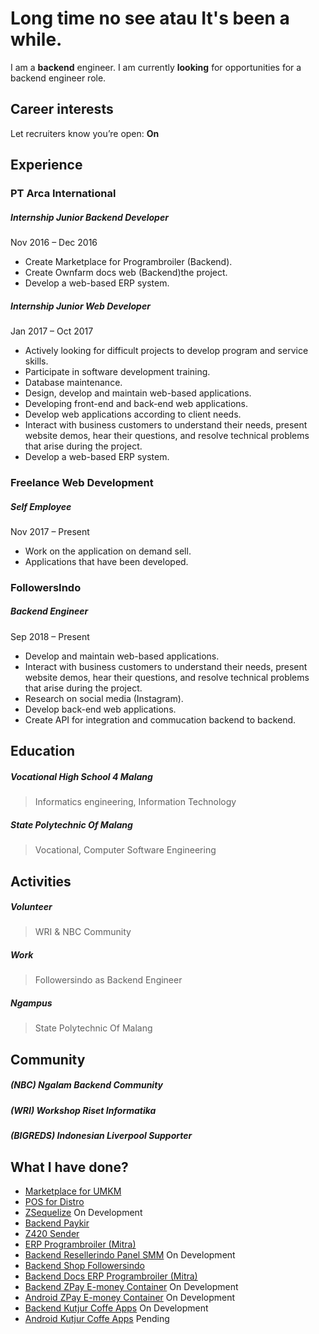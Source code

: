 
# Long time no see atau It's been a while.

I am a **backend** engineer. I am currently **looking** for opportunities for a backend engineer role.
## Career interests
Let recruiters know you’re open: **On**

## Experience
### PT Arca International
##### Internship Junior Backend Developer
Nov 2016 – Dec 2016
- Create Marketplace for Programbroiler (Backend).
- Create Ownfarm docs web (Backend)the project.
- Develop a web-based ERP system.

##### Internship Junior Web Developer
Jan 2017 – Oct 2017
- Actively looking for difficult projects to develop program and service skills.
- Participate in software development training.
- Database maintenance.
- Design, develop and maintain web-based applications.
- Developing front-end and back-end web applications.
- Develop web applications according to client needs.
- Interact with business customers to understand their needs, present website demos, hear their questions, and resolve technical problems that arise during the project.
- Develop a web-based ERP system.

### Freelance Web Development
##### Self Employee
Nov 2017 – Present
- Work on the application on demand sell. 
- Applications that have been developed.

### FollowersIndo
##### Backend Engineer
Sep 2018 – Present
- Develop and maintain web-based applications.
- Interact with business customers to understand their needs, present website demos, hear their questions, and resolve technical problems that arise during the project.
- Research on social media (Instagram).
- Develop back-end web applications.
- Create API for integration and commucation backend to backend.

## Education
##### Vocational High School 4 Malang
> Informatics engineering, Information Technology

##### State Polytechnic Of Malang
> Vocational, Computer Software Engineering

## Activities
##### Volunteer
> WRI & NBC Community

##### Work
> Followersindo as Backend Engineer

##### Ngampus
> State Polytechnic Of Malang

## Community
##### (NBC) Ngalam Backend Community
##### (WRI) Workshop Riset Informatika
##### (BIGREDS) Indonesian Liverpool Supporter

## What I have done?
- [Marketplace for UMKM](http://travelticketdesk.com/)
- [POS for Distro](https://github.com/alfaben12/kprpllasttask)
- [ZSequelize](https://alfaben12.github.io/ZSequelize/) On Development
- [Backend Paykir](https://github.com/alfaben12/E-Parking)
- [Z420 Sender](https://github.com/alfaben12/Z420Sender)
- [ERP Programbroiler (Mitra)](https://programbroiler.com/)
- [Backend Resellerindo Panel SMM](https://resellerindo.com/) On Development
- [Backend Shop Followersindo](https://shop.followersindo.com/)
- [Backend Docs ERP Programbroiler (Mitra)](http://userguideonfarm.seribupulau.com/)
- [Backend ZPay E-money Container](https://github.com/alfaben12/e-money-container) On Development
- [Android ZPay E-money Container](https://github.com/alfaben12/Container-Emoney) On Development
- [Backend Kutjur Coffe Apps](https://www.kutjur.com/) On Development
- [Android Kutjur Coffe Apps](https://www.kutjur.com/) Pending
